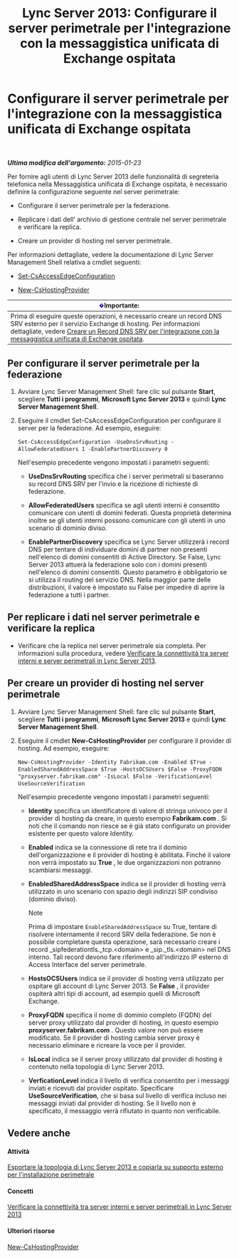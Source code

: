 ﻿---
title: "Lync Server 2013: Configurare il server perimetrale per l'integrazione con la messaggistica unificata di Exchange ospitata"
TOCTitle: Configurare il server perimetrale per l'integrazione con la messaggistica unificata di Exchange ospitata
ms:assetid: ede3f2f9-f412-418e-a705-8d8ec98176c5
ms:mtpsurl: https://technet.microsoft.com/it-it/library/Gg399075(v=OCS.15)
ms:contentKeyID: 49302378
ms.date: 08/24/2015
mtps_version: v=OCS.15
ms.translationtype: HT
---

# Configurare il server perimetrale per l'integrazione con la messaggistica unificata di Exchange ospitata

 

_**Ultima modifica dell'argomento:** 2015-01-23_

Per fornire agli utenti di Lync Server 2013 delle funzionalità di segreteria telefonica nella Messaggistica unificata di Exchange ospitata, è necessario definire la configurazione seguente nel server perimetrale:

  - Configurare il server perimetrale per la federazione.

  - Replicare i dati dell' archivio di gestione centrale nel server perimetrale e verificare la replica.

  - Creare un provider di hosting nel server perimetrale.

Per informazioni dettagliate, vedere la documentazione di Lync Server Management Shell relativa a cmdlet seguenti:

  - [Set-CsAccessEdgeConfiguration](https://docs.microsoft.com/en-us/powershell/module/skype/Set-CsAccessEdgeConfiguration)

  - [New-CsHostingProvider](new-cshostingprovider.md)

<table>
<thead>
<tr class="header">
<th><img src="images/Gg412908.important(OCS.15).gif" title="important" alt="important" />Importante:</th>
</tr>
</thead>
<tbody>
<tr class="odd">
<td>Prima di eseguire queste operazioni, è necessario creare un record DNS SRV esterno per il servizio Exchange di hosting. Per informazioni dettagliate, vedere <a href="lync-server-2013-create-a-dns-srv-record-for-integration-with-hosted-exchange-um.md">Creare un Record DNS SRV per l'integrazione con la messaggistica unificata di Exchange ospitata</a>.</td>
</tr>
</tbody>
</table>


## Per configurare il server perimetrale per la federazione

1.  Avviare Lync Server Management Shell: fare clic sul pulsante **Start**, scegliere **Tutti i programmi**, **Microsoft Lync Server 2013** e quindi **Lync Server Management Shell**.

2.  Eseguire il cmdlet Set-CsAccessEdgeConfiguration per configurare il server per la federazione. Ad esempio, eseguire:
    
        Set-CsAccessEdgeConfiguration -UseDnsSrvRouting -AllowFederatedUsers 1 -EnablePartnerDiscovery 0
    
    Nell'esempio precedente vengono impostati i parametri seguenti:
    
      - **UseDnsSrvRouting** specifica che i server perimetrali si baseranno su record DNS SRV per l'invio e la ricezione di richieste di federazione.
    
      - **AllowFederatedUsers** specifica se agli utenti interni è consentito comunicare con utenti di domini federati. Questa proprietà determina inoltre se gli utenti interni possono comunicare con gli utenti in uno scenario di dominio diviso.
    
      - **EnablePartnerDiscovery** specifica se Lync Server utilizzerà i record DNS per tentare di individuare domini di partner non presenti nell'elenco di domini consentiti di Active Directory. Se False, Lync Server 2013 attuerà la federazione solo con i domini presenti nell'elenco di domini consentiti. Questo parametro è obbligatorio se si utilizza il routing del servizio DNS. Nella maggior parte delle distribuzioni, il valore è impostato su False per impedire di aprire la federazione a tutti i partner.

## Per replicare i dati nel server perimetrale e verificare la replica

  - Verificare che la replica nel server perimetrale sia completa. Per informazioni sulla procedura, vedere [Verificare la connettività tra server interni e server perimetrali in Lync Server 2013](lync-server-2013-verify-connectivity-between-internal-servers-and-edge-servers.md).

## Per creare un provider di hosting nel server perimetrale

1.  Avviare Lync Server Management Shell: fare clic sul pulsante **Start**, scegliere **Tutti i programmi**, **Microsoft Lync Server 2013** e quindi **Lync Server Management Shell**.

2.  Eseguire il cmdlet **New-CsHostingProvider** per configurare il provider di hosting. Ad esempio, eseguire:
    
        New-CsHostingProvider -Identity Fabrikam.com -Enabled $True -EnabledSharedAddressSpace $True -HostsOCSUsers $False -ProxyFQDN "proxyserver.fabrikam.com" -IsLocal $False -VerificationLevel UseSourceVerification
    
    Nell'esempio precedente vengono impostati i parametri seguenti:
    
      - **Identity** specifica un identificatore di valore di stringa univoco per il provider di hosting da creare, in questo esempio **Fabrikam.com** . Si noti che il comando non riesce se è già stato configurato un provider esistente per questo valore Identity.
    
      - **Enabled** indica se la connessione di rete tra il dominio dell'organizzazione e il provider di hosting è abilitata. Finché il valore non verrà impostato su **True** , le due organizzazioni non potranno scambiarsi messaggi.
    
      - **EnabledSharedAddressSpace** indica se il provider di hosting verrà utilizzato in uno scenario con spazio degli indirizzi SIP condiviso (dominio diviso).
        

        > [!NOTE]
        > Prima di impostare <CODE>EnableSharedAddressSpace</CODE> su True, tentare di risolvere internamente il record SRV della federazione. Se non è possibile completare questa operazione, sarà necessario creare i record _sipfederationtls._tcp.&lt;domain&gt; e _sip._tls.&lt;domain&gt; nel DNS interno. Tali record devono fare riferimento all'indirizzo IP esterno di Access Interface del server perimetrale.

    
      - **HostsOCSUsers** indica se il provider di hosting verrà utilizzato per ospitare gli account di Lync Server 2013. Se **False** , il provider ospiterà altri tipi di account, ad esempio quelli di Microsoft Exchange.
    
      - **ProxyFQDN** specifica il nome di dominio completo (FQDN) del server proxy utilizzato dal provider di hosting, in questo esempio **proxyserver.fabrikam.com** . Questo valore non può essere modificato. Se il provider di hosting cambia server proxy è necessario eliminare e ricreare la voce per il provider.
    
      - **IsLocal** indica se il server proxy utilizzato dal provider di hosting è contenuto nella topologia di Lync Server 2013.
    
      - **VerficationLevel** indica il livello di verifica consentito per i messaggi inviati e ricevuti dal provider ospitato. Specificare **UseSourceVerification**, che si basa sul livello di verifica incluso nei messaggi inviati dal provider di hosting. Se il livello non è specificato, il messaggio verrà rifiutato in quanto non verificabile.

## Vedere anche

#### Attività

[Esportare la topologia di Lync Server 2013 e copiarla su supporto esterno per l'installazione perimetrale](lync-server-2013-export-your-topology-and-copy-it-to-external-media-for-edge-installation.md)  

#### Concetti

[Verificare la connettività tra server interni e server perimetrali in Lync Server 2013](lync-server-2013-verify-connectivity-between-internal-servers-and-edge-servers.md)  

#### Ulteriori risorse

[New-CsHostingProvider](new-cshostingprovider.md)

